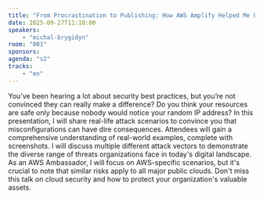 ```yaml
---
title: "From Procrastination to Publishing: How AWS Amplify Helped Me Finally Start Blogging"
date: 2025-09-27T11:10:00
speakers:
    - "michal-brygidyn"
room: "001"
sponsors: 
agenda: "s2"
tracks:
    - "en"
---
```


You’ve been hearing a lot about security best practices, but you’re not convinced they can really make a difference? Do you think your resources are safe only because nobody would notice your random IP address?
In this presentation, I will share real-life attack scenarios to convince you that misconfigurations can have dire consequences.
Attendees will gain a comprehensive understanding of real-world examples, complete with screenshots.
I will discuss multiple different attack vectors to demonstrate the diverse range of threats organizations face in today's digital landscape.
As an AWS Ambassador, I will focus on AWS-specific scenarios, but it's crucial to note that similar risks apply to all major public clouds. Don't miss this talk on cloud security and how to protect your organization's valuable assets.
